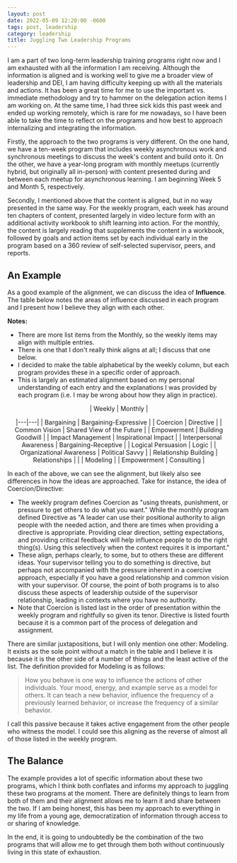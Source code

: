 ```yaml
---
layout: post
date: 2022-05-09 12:20:00 -0600
tags: post, leadership
category: leadership
title: Juggling Two Leadership Programs
---
```


I am a part of two long-term leadership training programs right now and I am exhausted with all the information I am receiving. Although the information is aligned and is working well to give me a broader view of leadership and DEI, I am having difficulty keeping up with all the materials and actions. It has been a great time for me to use the important vs. immediate methodology and try to hammer on the delegation action items I am working on. At the same time, I had three sick kids this past week and ended up working remotely, which is rare for me nowadays, so I have been able to take the time to reflect on the programs and how best to approach internalizing and integrating the information.

Firstly, the approach to the two programs is very different. On the one hand, we have a ten-week program that includes weekly asynchronous work and synchronous meetings to discuss the week's content and build onto it. On the other, we have a year-long program with monthly meetups (currently hybrid, but originally all in-person) with content presented during and between each meetup for asynchronous learning. I am beginning Week 5 and Month 5, respectively.

Secondly, I mentioned above that the content is aligned, but in no way presented in the same way. For the weekly program, each week has around ten chapters of content, presented largely in video lecture form with an additional activity workbook to shift learning into action. For the monthly, the content is largely reading that supplements the content in a workbook, followed by goals and action items set by each individual early in the program based on a 360 review of self-selected supervisor, peers, and reports.

## An Example
As a good example of the alignment, we can discuss the idea of **Influence**. The table below notes the areas of influence discussed in each program and I present how I believe they align with each other.

**Notes:**
- There are more list items from the Monthly, so the weekly items may align with multiple entries. 
- There is one that I don't really think aligns at all; I discuss that one below.
- I decided to make the table alphabetical by the weekly column, but each program provides these in a specific order of approach.
- This is largely an estimated alignment based on my personal understanding of each entry and the explanations I was provided by each program (i.e. I may be wrong about how they align in practice).

<center>
| Weekly | Monthly |

|---|---|
| Bargaining | Bargaining-Expressive |
| Coercion | Directive |
| Common Vision | Shared View of the Future |
| Empowerment | Building Goodwill |
| Impact Management | Inspirational Impact |
| Interpersonal Awareness | Bargaining-Receptive |
| Logical Persuasion | Logic |
| Organizational Awareness | Political Savvy |
| Relationship Building | Relationships |
|  | Modeling |
| Empowerment | Consulting |
</center>

In each of the above, we can see the alignment, but likely also see differences in how the ideas are approached. Take for instance, the idea of Coercion/Directive:
- The weekly program defines Coercion as "using threats, punishment, or pressure to get others to do what you want." While the monthly program defined Directive as "A leader can use their positional authority to align people with the needed action, and there are times when providing a directive is appropriate. Providing clear direction, setting expectations, and providing critical feedback will help influence people to do the right thing(s). Using this selectively when the context requires it is important."
- These align, perhaps clearly, to some, but to others these are different ideas. Your supervisor telling you to do something is directive, but perhaps not accompanied with the pressure inherent in a coercive approach, especially if you have a good relationship and common vision with your supervisor. Of course, the point of both programs is to also discuss these aspects of leadership outside of the supervisor relationship, leading in contexts where you have no authority.
- Note that Coercion is listed last in the order of presentation within the weekly program and rightfully so given its tenor. Directive is listed fourth because it is a common part of the process of delegation and assignment.

There are similar juxtapositions, but I will only mention one other: Modeling. It exists as the sole point without a match in the table and I believe it is because it is the other side of  a number of things and the least active of the list. The definition provided for Modeling is as follows:
> How you behave is one way to influence the actions of other individuals. Your mood, energy, and example serve as a model for others. It can teach a new behavior, influence the frequency of a previously learned behavior, or increase the frequency of a similar behavior.

I call this passive because it takes active engagement from the other people who witness the model. I could see this aligning as the reverse of almost all of those listed in the weekly program.

## The Balance
The example provides a lot of specific information about these two programs, which I think both conflates and informs my approach to juggling these two programs at the moment. There are definitely things to learn from both of them and their alignment allows me to learn it and share between the two. If I am being honest, this has been my approach to everything in my life from a young age, democratization of information through access to or sharing of knowledge.

In the end, it is going to undoubtedly be the combination of the two programs that will allow me to get through them both without continuously living in this state of exhaustion.